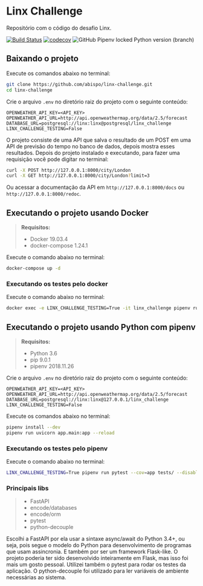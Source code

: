 # Linx Challenge
Repositório com o código do desafio Linx.

[![Build Status](https://travis-ci.org/abispo/linx-challenge.svg?branch=master)](https://travis-ci.org/abispo/linx-challenge)
[![codecov](https://codecov.io/gh/abispo/linx-challenge/branch/master/graph/badge.svg)](https://codecov.io/gh/abispo/linx-challenge)
![GitHub Pipenv locked Python version (branch)](https://img.shields.io/github/pipenv/locked/python-version/abispo/linx-challenge/master)

## Baixando o projeto
Execute os comandos abaixo no terminal:
```bash
git clone https://github.com/abispo/linx-challenge.git
cd linx-challenge
```

Crie o arquivo `.env` no diretório raiz do projeto com o seguinte conteúdo:
```
OPENWEATHER_API_KEY=<API_KEY>
OPENWEATHER_API_URL=http://api.openweathermap.org/data/2.5/forecast
DATABASE_URL=postgresql://linx:linx@postgresql/linx_challenge
LINX_CHALLENGE_TESTING=False
```

O projeto consiste de uma API que salva o resultado de um POST em uma API de previsão do tempo no banco de dados, depois mostra esses resultados. Depois do projeto instalado e executando, para fazer uma requisição você pode digitar no terminal:
```bash
curl -X POST http://127.0.0.1:8000/city/London
curl -X GET http://127.0.0.1:8000/city/London?limit=3
```

Ou acessar a documentação da API em `http://127.0.0.1:8000/docs` ou `http://127.0.0.1:8000/redoc`.

## Executando o projeto usando Docker

> **Requisitos:**
> - Docker 19.03.4
> - docker-compose 1.24.1

Execute o comando abaixo no terminal:
```bash
docker-compose up -d
```

### Executando os testes pelo docker
Execute o comando abaixo no terminal:
```bash
docker exec -e LINX_CHALLENGE_TESTING=True -it linx_challenge pipenv run pytest --cov=app tests/ --disable-warnings
```

## Executando o projeto usando Python com pipenv
> **Requisitos:**
> - Python 3.6
> - pip 9.0.1
> - pipenv 2018.11.26

Crie o arquivo `.env` no diretório raiz do projeto com o seguinte conteúdo:
```
OPENWEATHER_API_KEY=<API_KEY>
OPENWEATHER_API_URL=http://api.openweathermap.org/data/2.5/forecast
DATABASE_URL=postgresql://linx:linx@127.0.0.1/linx_challenge
LINX_CHALLENGE_TESTING=False
```

Execute os comandos abaixo no terminal:
```bash
pipenv install --dev
pipenv run uvicorn app.main:app --reload
```

### Executando os testes pelo pipenv
Execute o comando abaixo no terminal:
```bash
LINX_CHALLENGE_TESTING=True pipenv run pytest --cov=app tests/ --disable-warnings
```

### Principais libs
> - FastAPI
> - encode/databases
> - encode/orm
> - pytest
> - python-decouple

Escolhi a FastAPI por ela usar a sintaxe async/await do Python 3.4+, ou seja, pois segue o modelo do Python para desenvolvimento de programas que usam assincronia. E também por ser um framework Flask-like. O projeto poderia ter sido desenvolvido inteiramente em Flask, mas isso foi mais um gosto pessoal. Utilizei também o pytest para rodar os testes da aplicação. O python-decouple foi utilizado para ler variáveis de ambiente necessárias ao sistema.